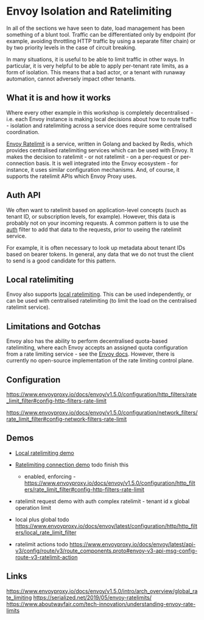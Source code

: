 # Envoy Isolation and Ratelimiting

In all of the sections we have seen to date, load management has been something of a blunt tool.
Traffic can be differentiated only by endpoint (for example, avoiding throttling HTTP traffic by using
a separate filter chain) or by two priority levels in the case of circuit breaking. 

In many situations, it is useful to be able to limit traffic in other ways.
In particular, it is very helpful to be able to apply per-tenant rate limits, as a form of isolation.
This means that a bad actor, or a tenant with runaway automation, cannot adversely impact other tenants.

## What it is and how it works

Where every other example in this workshop is completely decentralised - i.e. each Envoy instance
is making local decisions about how to route traffic - isolation and ratelimiting across a service
does require some centralised coordination.  

[Envoy Ratelimit](https://github.com/envoyproxy/ratelimit) is a service, written in Golang and backed by 
Redis, which provides centralised ratelimiting services which can be used with Envoy.
It makes the decision to ratelimit - or not ratelimit - on a per-request or per-connection basis.
It is well integrated into the Envoy ecosystem - for instance, it uses similar configuration mechanisms.
And, of course, it supports the ratelimit APIs which Envoy Proxy uses.

## Auth API 

We often want to ratelimit based on application-level concepts (such as tenant ID, or subscription levels, 
for example). However, this data is probably not on your incoming requests. A common pattern is to use the 
[auth](https://www.envoyproxy.io/docs/envoy/latest/intro/arch_overview/security/ext_authz_filter.html) filter
to add that data to the requests, prior to useing the ratelimit service. 

For example, it is often necessary to look up metadata about tenant IDs based on bearer tokens.
In general, any data that we do not trust the client to send is a good candidate for this pattern.

## Local ratelimiting 

Envoy also supports [local ratelimiting](https://www.envoyproxy.io/docs/envoy/latest/intro/arch_overview/other_features/local_rate_limiting#arch-overview-local-rate-limit). This can be used independently, 
or can be used with centralised ratelimiting (to limit the load on the centralised ratelimit service).

## Limitations and Gotchas

Envoy also has the ability to perform decentralised quota-based ratelimiting, where each Envoy accepts
an assigned quota configuration from a rate limiting service - see the [Envoy docs](https://www.envoyproxy.io/docs/envoy/latest/intro/arch_overview/other_features/global_rate_limiting#quota-based-rate-limiting).
However, there is currently no open-source implementation of the rate limiting control plane.

## Configuration

https://www.envoyproxy.io/docs/envoy/v1.5.0/configuration/http_filters/rate_limit_filter#config-http-filters-rate-limit

https://www.envoyproxy.io/docs/envoy/v1.5.0/configuration/network_filters/rate_limit_filter#config-network-filters-rate-limit



## Demos
 * [Local ratelimiting demo](./demo-local/README.md)
 * [Ratelimiting connection demo](./demo-cx/README.md) todo finish this
    - enabled, enforcing - https://www.envoyproxy.io/docs/envoy/v1.5.0/configuration/http_filters/rate_limit_filter#config-http-filters-rate-limit

 * ratelimit request demo with auth
    complex ratelimit - tenant id x global operation limit
 * local plus global todo
https://www.envoyproxy.io/docs/envoy/latest/configuration/http/http_filters/local_rate_limit_filter

 * ratelimit actions todo
 https://www.envoyproxy.io/docs/envoy/latest/api-v3/config/route/v3/route_components.proto#envoy-v3-api-msg-config-route-v3-ratelimit-action


## Links

https://www.envoyproxy.io/docs/envoy/v1.5.0/intro/arch_overview/global_rate_limiting
https://serialized.net/2019/05/envoy-ratelimits/
https://www.aboutwayfair.com/tech-innovation/understanding-envoy-rate-limits


